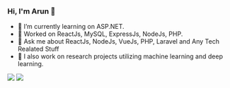 ### Hi, I'm Arun 👋

<!--
**arunroy25/arunroy25** is a ✨ _special_ ✨ repository because its `README.md` (this file) appears on your GitHub profile.
-->

- 🔭 I’m currently learning on ASP.NET.
- 🌱 Worked on ReactJs, MySQL, ExpressJs, NodeJs, PHP.
- 💬 Ask me about ReactJs,  NodeJs, VueJs, PHP, Laravel and Any Tech Realated Stuff
- 🔬 I also work on research projects utilizing machine learning and deep learning.



<img src="https://github-readme-stats.vercel.app/api?username=arunroy25&&show_icons=true&bg_color=161B22&title_color=3de3ba&text_color=8ed1bf&icon_color=3de3ba&border_color=161B22">

<img src="https://github-readme-stats.vercel.app/api/top-langs/?username=arunroy25&layout=compact&bg_color=161B22&title_color=ccffff&text_color=8ed1bf&icon_color=3de3ba&border_color=161B22">
<!--
<img src="https://github-readme-stats.vercel.app/api/wakatime?username=arunroy25&layout=compact&bg_color=161B22&title_color=ccffff&text_color=8ed1bf&icon_color=3de3ba&border_color=161B22"/>

- 😄 Pronouns: ...
- ⚡ Fun fact: ...
-->



```diff
@@ Thank you 🌱@@
```
